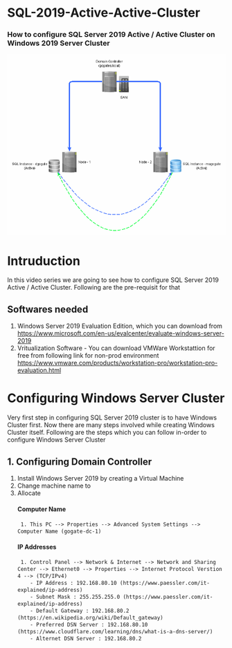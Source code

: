 # SQL-2019-Active-Active-Cluster
### How to configure SQL Server 2019 Active / Active Cluster on Windows 2019 Server Cluster

<img src="ActiveActiveSQLCluster.gif" alt="SQL Cluster">

# Intruduction
In this video series we are going to see how to configure SQL Server 2019 Active / Active Cluster. Following are the pre-requisit for that

## Softwares needed
1. Windows Server 2019 Evaluation Edition, which you can download from 
    https://www.microsoft.com/en-us/evalcenter/evaluate-windows-server-2019
2. Vritualization Software - You can download VMWare Workstattion for free from following link for non-prod environment 
    https://www.vmware.com/products/workstation-pro/workstation-pro-evaluation.html


# Configuring Windows Server Cluster
Very first step in configuring SQL Server 2019 cluster is to have Windows Cluster first. Now there are many steps involved while creating Windows Cluster itself. Following are the steps which you can follow in-order to configure Windows Server Cluster

## 1. Configuring Domain Controller 
1. Install Windows Server 2019 by creating a Virtual Machine
2. Change machine name to
3. Allocate 
   #### Computer Name 
        1. This PC --> Properties --> Advanced System Settings --> Computer Name (gogate-dc-1)
   #### IP Addresses
        1. Control Panel --> Network & Internet --> Network and Sharing Center --> Ethernet0 --> Properties --> Internet Protocol Verstion 4 --> (TCP/IPv4)
           - IP Address : 192.168.80.10 (https://www.paessler.com/it-explained/ip-address)
           - Subnet Mask : 255.255.255.0 (https://www.paessler.com/it-explained/ip-address)
           - Default Gateway : 192.168.80.2 (https://en.wikipedia.org/wiki/Default_gateway)
           - Preferred DSN Server : 192.168.80.10 (https://www.cloudflare.com/learning/dns/what-is-a-dns-server/)
           - Alternet DSN Server : 192.168.80.2 
   
    
